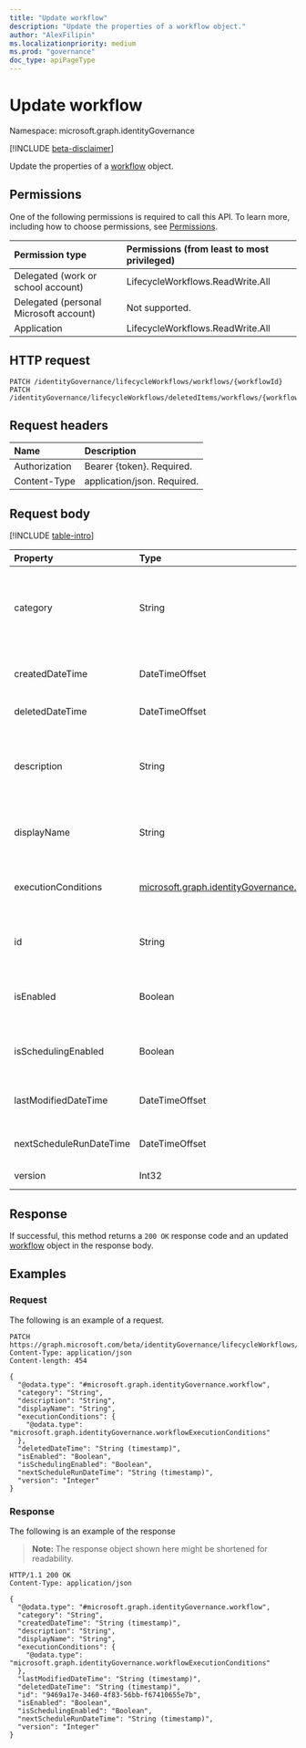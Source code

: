 ```yaml
---
title: "Update workflow"
description: "Update the properties of a workflow object."
author: "AlexFilipin"
ms.localizationpriority: medium
ms.prod: "governance"
doc_type: apiPageType
---
```


# Update workflow

Namespace: microsoft.graph.identityGovernance

[!INCLUDE [beta-disclaimer](../../includes/beta-disclaimer.md)]

Update the properties of a [workflow](../resources/identitygovernance-workflow.md) object.

## Permissions

One of the following permissions is required to call this API. To learn more, including how to choose permissions, see [Permissions](/graph/permissions-reference).

|Permission type|Permissions (from least to most privileged)|
|:---|:---|
|Delegated (work or school account)|LifecycleWorkflows.ReadWrite.All|
|Delegated (personal Microsoft account)|Not supported.|
|Application|LifecycleWorkflows.ReadWrite.All|

## HTTP request

<!-- {
  "blockType": "ignored"
}
-->
``` http
PATCH /identityGovernance/lifecycleWorkflows/workflows/{workflowId}
PATCH /identityGovernance/lifecycleWorkflows/deletedItems/workflows/{workflowId}
```

## Request headers

|Name|Description|
|:---|:---|
|Authorization|Bearer {token}. Required.|
|Content-Type|application/json. Required.|

## Request body

[!INCLUDE [table-intro](../../includes/update-property-table-intro.md)]

|Property|Type|Description|
|:---|:---|:---|
|category|String|The category of the workflow. Inherited from [workflowBase](../resources/identitygovernance-workflowbase.md).The possible values are: `joiner`, `leaver`, `unknownFutureValue`.|
|createdDateTime|DateTimeOffset|The time and date the workflow was created. Inherited from [workflowBase](../resources/identitygovernance-workflowbase.md).|
|deletedDateTime|DateTimeOffset|The time and date a workflow is deleted.|
|description|String|A string that describes the purpose of the workflow for administrative use. Inherited from [workflowBase](../resources/identitygovernance-workflowbase.md).|
|displayName|String|A unique string that identifies the workflow. Inherited from [workflowBase](../resources/identitygovernance-workflowbase.md).|
|executionConditions|[microsoft.graph.identityGovernance.workflowExecutionConditions](../resources/identitygovernance-workflowexecutionconditions.md)|Defines for who and when a workflow will run.  Inherited from [workflowBase](../resources/identitygovernance-workflowbase.md).|
|id|String|Identifier used for individually addressing a specific workflow.|
|isEnabled|Boolean|A boolean value that denotes whether the workflow is set to run or not.|
|isSchedulingEnabled|Boolean|A Boolean value that denotes whether scheduling is enabled or not. |
|lastModifiedDateTime|DateTimeOffset|The time and date a workflow was last modified. Inherited from [workflowBase](../resources/identitygovernance-workflowbase.md).|
|nextScheduleRunDateTime|DateTimeOffset|The next scheduled run date and time for a workflow. |
|version|Int32|The version of the workflow.|

## Response

If successful, this method returns a `200 OK` response code and an updated [workflow](../resources/identitygovernance-workflow.md) object in the response body.

## Examples

### Request

The following is an example of a request.
<!-- {
  "blockType": "request",
  "name": "update_workflow"
}
-->
``` http
PATCH https://graph.microsoft.com/beta/identityGovernance/lifecycleWorkflows/workflows/{workflowId}
Content-Type: application/json
Content-length: 454

{
  "@odata.type": "#microsoft.graph.identityGovernance.workflow",
  "category": "String",
  "description": "String",
  "displayName": "String",
  "executionConditions": {
    "@odata.type": "microsoft.graph.identityGovernance.workflowExecutionConditions"
  },
  "deletedDateTime": "String (timestamp)",
  "isEnabled": "Boolean",
  "isSchedulingEnabled": "Boolean",
  "nextScheduleRunDateTime": "String (timestamp)",
  "version": "Integer"
}
```

### Response

The following is an example of the response
>**Note:** The response object shown here might be shortened for readability.
<!-- {
  "blockType": "response",
  "truncated": true,
  "@odata.type": "microsoft.graph.identityGovernance.workflow"
}
-->
``` http
HTTP/1.1 200 OK
Content-Type: application/json

{
  "@odata.type": "#microsoft.graph.identityGovernance.workflow",
  "category": "String",
  "createdDateTime": "String (timestamp)",
  "description": "String",
  "displayName": "String",
  "executionConditions": {
    "@odata.type": "microsoft.graph.identityGovernance.workflowExecutionConditions"
  },
  "lastModifiedDateTime": "String (timestamp)",
  "deletedDateTime": "String (timestamp)",
  "id": "9469a17e-3460-4f83-56bb-f67410655e7b",
  "isEnabled": "Boolean",
  "isSchedulingEnabled": "Boolean",
  "nextScheduleRunDateTime": "String (timestamp)",
  "version": "Integer"
}
```

